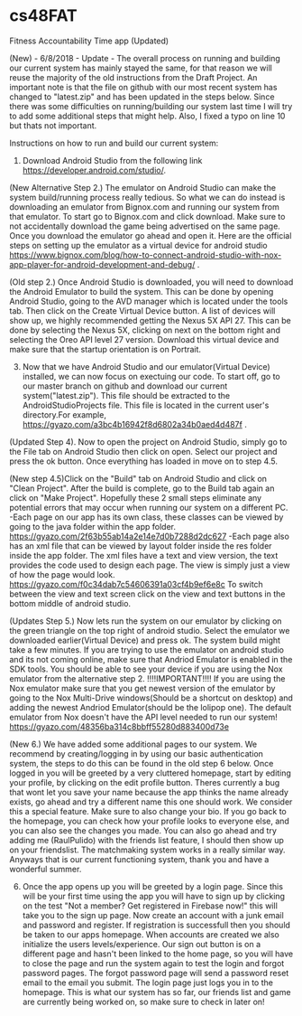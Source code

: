 # cs48FAT
Fitness Accountability Time app
(Updated)


(New) - 6/8/2018 - Update - The overall process on running and building our current system has mainly stayed the same, for that reason we will reuse the majority of the old instructions from the Draft Project. An important note is that the file on github with our most recent system has changed to "latest.zip" and has been updated in the steps below. Since there was some difficulties on running/building our system last time I will try to add some additional steps that might help. Also, I fixed a typo on line 10 but thats not important.

Instructions on how to run and build our current system:

1. Download Android Studio from the following link https://developer.android.com/studio/.

(New Alternative Step 2.) The emulator on Android Studio can make the system build/running process really tedious. So what we can do instead is downloading an emulator from Bignox.com and running our system from that emulator. To start go to Bignox.com and click download. Make sure to not accidentally download the game being advertised on the same page. Once you download the emulator go ahead and open it. Here are the official steps on setting up the emulator as a virtual device for android studio https://www.bignox.com/blog/how-to-connect-android-studio-with-nox-app-player-for-android-development-and-debug/ .

(Old step 2.) Once Android Studio is downloaded, you will need to download the Android Emulator to build the system. This can be done by opening Android Studio, going to the AVD manager which is located under the tools tab. Then click on the Create Virtual Device button. A list of devices will show up, we highly recommended getting the Nexus 5X API 27. This can be done by selecting the Nexus 5X, clicking on next on the bottom right and selecting the Oreo API level 27 version. Download this virtual device and make sure that the startup orientation is on Portrait.

3. Now that we have Android Studio and our emulator(Virtual Device) installed, we can now focus on exectuing our code. To start off, go to our master branch on github and download our current system("latest.zip"). This file should be extracted to the AndroidStudioProjects file. This file is located in the current user's directory.For example, https://gyazo.com/a3bc4b16942f8d6802a34b0aed4d487f .

(Updated Step 4). Now to open the project on Android Studio, simply go to the File tab on Android Studio then click on open. Select our project and press the ok button. Once everything has loaded in move on to step 4.5.

(New step 4.5)Click on the "Build" tab on Android Studio and click on "Clean Project". After the build is complete, go to the Build tab again an click on "Make Project". Hopefully these 2 small steps eliminate any potential errors that may occur when running our system on a different PC.
-Each page on our app has its own class, these classes can be viewed by going to the java folder within the app folder.
https://gyazo.com/2f63b55ab14a2e14e7d0b7288d2dc627
-Each page also has an xml file that can be viewed by layout folder inside the res folder inside the app folder. The xml files have a text and view version, the text provides the code used to design each page. The view is simply just a view of how the page would look.
https://gyazo.com/f0c34dab7c54606391a03cf4b9ef6e8c
To switch between the view and text screen click on the view and text buttons in the bottom middle of android studio.

(Updates Step 5.) Now lets run the system on our emulator by clicking on the green triangle on the top right of android studio. Select the emulator we downloaded earlier(Virtual Device) and press ok. The system build might take a few minutes. If you are trying to use the emulator on android studio and its not coming online, make sure that Andriod Emulator is enabled in the SDK tools. You should be able to see your device if you are using the Nox emulator from the alternative step 2. !!!!IMPORTANT!!!! If you are using the Nox emulator make sure that you get newest version of the emulator by going to the Nox Multi-Drive windows(Should be a shortcut on desktop) and adding the newest Andriod Emulator(should be the lolipop one). The default emulator from Nox doesn't have the API level needed to run our system!
https://gyazo.com/48356ba314c8bbff55280d883400d73e

(New 6.) We have added some additional pages to our system. We recommend by creating/logging in by using our basic authentication system, the steps to do this can be found in the old step 6 below. Once logged in you will be greeted by a very cluttered homepage, start by editing your profile, by clicking on the edit profile button. Theres currently a bug that wont let you save your name because the app thinks the name already exists, go ahead and try a different name this one should work. We consider this a special feature. Make sure to also change your bio. If you go back to the homepage, you can check how your profile looks to everyone else, and you can also see the changes you made. You can also go ahead and try adding me (RaulPulido) with the friends list feature, I should then show up on your friendslist. The matchmaking system works in a really similar way. Anyways that is our current functioning system, thank you and have a wonderful summer.

6. Once the app opens up you will be greeted by a login page. Since this will be your first time using the app you will have to sign up by clicking on the test "Not a member? Get registered in Firebase now!" this will take you to the sign up page. Now create an account with a junk email and password and register. If registration is successfull then you should be taken to our apps homepage. When accounts are created we also initialize the users levels/experience. Our sign out button is on a different page and hasn't been linked to the home page, so you will have to close the page and run the system again to test the login and forgot password pages. The forgot password page will send a password reset email to the email you submit. The login page just logs you in to the homepage. This is what our system has so far, our friends list and game are currently being worked on, so make sure to check in later on!
